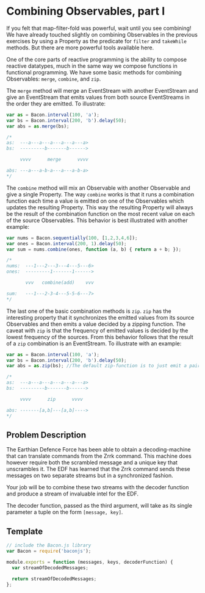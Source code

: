 # Combining Observables, part I

If you felt that map-filter-fold was powerful, wait until you see combining!
We have already touched slightly on combining Observables in the previous
exercises by using a Property as the predicate for `filter` and `takeWhile`
methods. But there are more powerful tools available here.

One of the core parts of reactive programming is the ability to compose
reactive datatypes, much in the same way we compose functions in functional
programming. We have some basic methods for combining Observables: `merge`,
`combine`, and `zip`.

The `merge` method will merge an EventStream with another EventStream and give
an EventStream that emits values from both source EventStreams in the order
they are emitted. To illustrate:

```js
var as = Bacon.interval(100, 'a');
var bs = Bacon.interval(200, 'b').delay(50);
var abs = as.merge(bs);

/*
as:  ---a---a---a---a---a---a>
bs:  ---------b-------b------>

     vvvv      merge      vvvv

abs: ---a---a-b-a---a---a-b-a>
*/
```

The `combine` method will mix an Observable with another Observable and give a
single Property. The way `combine` works is that it runs a combination
function each time a value is emitted on one of the Observables which updates
the resulting Property. This way the resulting Property will always be the
result of the combination function on the most recent value on each of the
source Observables. This behavior is best illustrated with another example:

```js
var nums = Bacon.sequentially(100, [1,2,3,4,6]);
var ones = Bacon.interval(200, 1).delay(50);
var sum = nums.combine(ones, function (a, b) { return a + b; });

/*
nums:  ---1---2---3---4---5---6>
ones:  ---------1-------1------>

       vvv   combine(add)    vvv

sum:   ---1---2-3-4---5-5-6---7>
*/
```

The last one of the basic combination methods is `zip`. `zip` has the
interesting property that it synchronizes the emitted values from its source
Observables and then emits a value decided by a zipping function. The caveat
with `zip` is that the frequency of emitted values is decided by the lowest
frequency of the sources. From this behavior follows that the result of a
`zip` combination is an EventStream. To illustrate with an example:

```js
var as = Bacon.interval(100, 'a');
var bs = Bacon.interval(200, 'b').delay(50);
var abs = as.zip(bs); //The default zip-function is to just emit a pair [a,b]

/*
as:  ---a---a---a---a---a---a>
bs:  ---------b-------b------>

     vvvv      zip      vvvv

abs: -------[a,b]---[a,b]---->
*/
```

## Problem Description

The Earthian Defence Force has been able to obtain a decoding-machine that can
translate commands from the Zrrk command. This machine does however require
both the scrambled message and a unique key that unscrambles it. The EDF has
learned that the Zrrk command sends these messages on two separate streams but
in a synchronized fashion.

Your job will be to combine these two streams with the decoder function and
produce a stream of invaluable intel for the EDF.

The decoder function, passed as the third argument, will take as its single
parameter a tuple on the form `[message, key]`.

## Template

```js
// include the Bacon.js library
var Bacon = require('baconjs');

module.exports = function (messages, keys, decoderFunction) {
  var streamOfDecodedMessages;

  return streamOfDecodedMessages;
};
```
